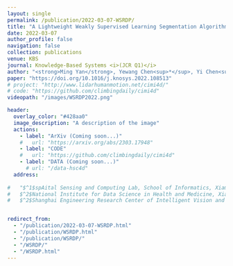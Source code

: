 ```yaml
---
layout: single
permalink: /publication/2022-03-07-WSRDP/
title: "A Lightweight Weakly Supervised Learning Segmentation Algorithm for Imbalanced Image Based on Rotation Density Peaks"
date: 2022-03-07
author_profile: false
navigation: false
collection: publications
venue: KBS
journal: Knowledge-Based Systems <i>(JCR Q1)</i>
author: "<strong>Ming Yan</strong>, Yewang Chen<sup>*</sup>, Yi Chen<sup>**</sup>, Guoyao Zeng, Xiaoliang Hu, Jixiang Du"
paper: "https://doi.org/10.1016/j.knosys.2022.108513"
# project: "http://www.lidarhumanmotion.net/cimi4d/"
# code: "https://github.com/climbingdaily/cimi4d"
videopath: "/images/WSRDP2022.png"

header:
  overlay_color: "#428aa0"
  image_description: "A description of the image"
  actions:
    - label: "ArXiv (Coming soon...)"
    #   url: "https://arxiv.org/abs/2303.17948"
    - label: "CODE"
    #   url: "https://github.com/climbingdaily/cimi4d"
    - label: "DATA (Coming soon...)"
      # url: "/data-hsc4d"
  address: 
  
#   "$^1$spAital Sensing and Computing Lab, School of Informatics, Xiamen Universtiy, China<br>
#   $^2$National Institute for Data Science in Health and Medicine, Xiamen Universtiy, China<br>
#   $^2$Shanghai Engineering Research Center of Intelligent Vision and Imaging, ShanghaiTech Universtiy, China"


redirect_from: 
  - "/publication/2022-03-07-WSRDP.html"
  - "/publication/WSRDP.html"
  - "/publication/WSRDP/"
  - "/WSRDP/"
  - "/WSRDP.html"
---
```

<head>
  <!-- <meta http-equiv="Refresh" content="0; URL=http://www.lidarhumanmotion.net/cimi4d/" /> -->
</head>